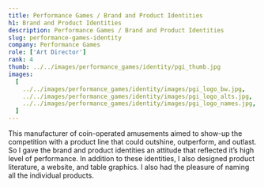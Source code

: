 ```yaml
---
title: Performance Games / Brand and Product Identities
h1: Brand and Product Identities
description: Performance Games / Brand and Product Identities
slug: performance-games-identity
company: Performance Games
role: ['Art Director']
rank: 4
thumb: ../../images/performance_games/identity/pgi_thumb.jpg
images:
  [
    ../../images/performance_games/identity/images/pgi_logo_bw.jpg,
    ../../images/performance_games/identity/images/pgi_logo_alts.jpg,
    ../../images/performance_games/identity/images/pgi_logo_names.jpg,
  ]
---
```


This manufacturer of coin-operated amusements aimed to show-up the competition with a product line that could outshine, outperform, and outlast. So I gave the brand and product identities an attitude that reflected it’s high level of performance. In addition to these identities, I also designed product literature, a website, and table graphics. I also had the pleasure of naming all the individual products.

